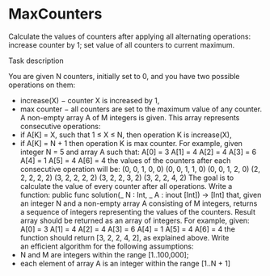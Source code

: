 # MaxCounters
Calculate the values of counters after applying all alternating operations: increase counter by 1; set value of all counters to current maximum.

Task description

You are given N counters, initially set to 0, and you have two possible operations on them:
* increase(X) − counter X is increased by 1,
* max counter − all counters are set to the maximum value of any counter.
A non-empty array A of M integers is given. This array represents consecutive operations:
* if A[K] = X, such that 1 ≤ X ≤ N, then operation K is increase(X),
* if A[K] = N + 1 then operation K is max counter.
For example, given integer N = 5 and array A such that:
    A[0] = 3
    A[1] = 4
    A[2] = 4
    A[3] = 6
    A[4] = 1
    A[5] = 4
    A[6] = 4
the values of the counters after each consecutive operation will be:
    (0, 0, 1, 0, 0)
    (0, 0, 1, 1, 0)
    (0, 0, 1, 2, 0)
    (2, 2, 2, 2, 2)
    (3, 2, 2, 2, 2)
    (3, 2, 2, 3, 2)
    (3, 2, 2, 4, 2)
The goal is to calculate the value of every counter after all operations.
Write a function:
public func solution(_ N : Int, _ A : inout [Int]) -> [Int]
that, given an integer N and a non-empty array A consisting of M integers, returns a sequence of integers representing the values of the counters.
Result array should be returned as an array of integers.
For example, given:
    A[0] = 3
    A[1] = 4
    A[2] = 4
    A[3] = 6
    A[4] = 1
    A[5] = 4
    A[6] = 4
the function should return [3, 2, 2, 4, 2], as explained above.
Write an efficient algorithm for the following assumptions:
* N and M are integers within the range [1..100,000];
* each element of array A is an integer within the range [1..N + 1]
